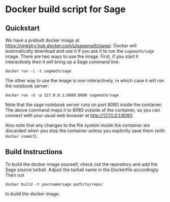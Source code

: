 Docker build script for Sage
============================

Quickstart
----------

We have a prebuilt docker image at
https://registry.hub.docker.com/u/sagemath/sage/. Docker will
automatically download and use it if you ask it to run the
`sagemath/sage` image. There are two ways to use the image. First, if
you start it interactively then it will bring up a Sage command line:

    docker run -i -t sagmath/sage

The other way to use the image is non-interactively, in which case it
will run the notebook server:

    docker run -d -p 127.0.0.1:8080:8080 sagemath/sage

Note that the sage notebook server runs on port 8080 inside the
container. The above command maps it to 8080 outside of the container,
so you can connect with your usual web browser at
http://127.0.0.1:8080.

Also note that any changes to the file system inside the container are
discarded when you stop the container unless you explicitly save them
(with `docker commit`).


Build Instructions
------------------

To build the docker image yourself, check out the repository and add
the Sage source tarball. Adjust the tarball name in the Dockerfile
accordingly. Then run

    docker build -t yourname/sage path/to/repo/

to build the docker image.